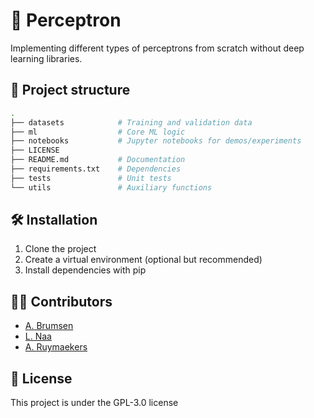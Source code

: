 # 🧠 Perceptron
Implementing different types of perceptrons from scratch without deep learning libraries.

## 📂 Project structure

```bash
.
├── datasets            # Training and validation data
├── ml                  # Core ML logic
├── notebooks           # Jupyter notebooks for demos/experiments
├── LICENSE
├── README.md           # Documentation
├── requirements.txt    # Dependencies
├── tests               # Unit tests
└── utils               # Auxiliary functions
```

## 🛠 Installation

1. Clone the project
2. Create a virtual environment (optional but recommended)
3. Install dependencies with pip

## 👨‍💻 Contributors

- [A. Brumsen](https://github.com/abrumsen)
- [L. Naa](https://github.com/Actariss)
- [A. Ruymaekers](https://github.com/axelru26)

## 📜 License

This project is under the GPL-3.0 license